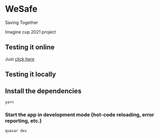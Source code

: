 # WeSafe
Saving Together

Imagine cup 2021 project


## Testing it online
Just [click here](https://wonderful-forest-06b2afc10.azurestaticapps.net/#/)



## Testing it locally

## Install the dependencies
```bash
yarn
```

### Start the app in development mode (hot-code reloading, error reporting, etc.)
```bash
quasar dev
```



